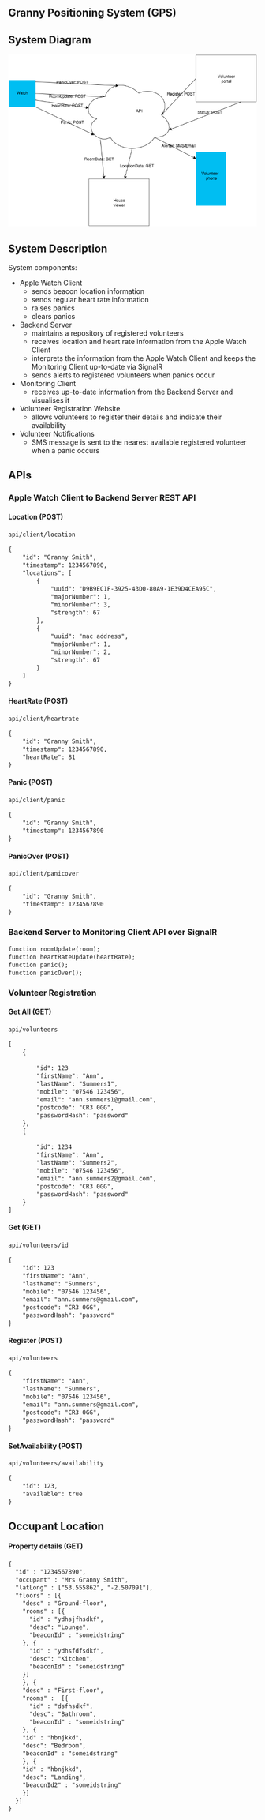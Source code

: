 ## Granny Positioning System (GPS)

## System Diagram

![System Diagram](https://raw.githubusercontent.com/dutchmvp/GPS/master/images/System%20Diagram.png?token=AApRRefrFxmDYG9tFR_Hfvf4yJj5UKlrks5WNNKcwA%3D%3D)

## System Description

System components:

- Apple Watch Client
    - sends beacon location information
    - sends regular heart rate information
    - raises panics
    - clears panics
- Backend Server
    - maintains a repository of registered volunteers
    - receives location and heart rate information from the Apple Watch Client
    - interprets the information from the Apple Watch Client and keeps the Monitoring Client up-to-date via SignalR
    - sends alerts to registered volunteers when panics occur
- Monitoring Client
    - receives up-to-date information from the Backend Server and visualises it
- Volunteer Registration Website
    - allows volunteers to register their details and indicate their availability
- Volunteer Notifications
    - SMS message is sent to the nearest available registered volunteer when a panic occurs

## APIs

### Apple Watch Client to Backend Server REST API

#### Location (POST)

```
api/client/location
```

```
{
    "id": "Granny Smith",
    "timestamp": 1234567890,
    "locations": [
        {
            "uuid": "D9B9EC1F-3925-43D0-80A9-1E39D4CEA95C",
            "majorNumber": 1,
            "minorNumber": 3,
            "strength": 67
        },
        {
            "uuid": "mac address",
            "majorNumber": 1,
            "minorNumber": 2,
            "strength": 67
        }
    ]
}
```

#### HeartRate (POST)

```
api/client/heartrate
```

```
{
    "id": "Granny Smith",
    "timestamp": 1234567890,
    "heartRate": 81
}
```

#### Panic (POST)

```
api/client/panic
```

```
{
    "id": "Granny Smith",
    "timestamp": 1234567890
}
```

#### PanicOver (POST)

```
api/client/panicover
```

```
{
    "id": "Granny Smith",
    "timestamp": 1234567890
}
```

### Backend Server to Monitoring Client API over SignalR

```
function roomUpdate(room);
function heartRateUpdate(heartRate);
function panic();
function panicOver();
```

### Volunteer Registration

#### Get All (GET)

```
api/volunteers
```

```
[
    {

        "id": 123
        "firstName": "Ann",
        "lastName": "Summers1",
        "mobile": "07546 123456",
        "email": "ann.summers1@gmail.com",
        "postcode": "CR3 0GG",
        "passwordHash": "password"
    },
    {

        "id": 1234
        "firstName": "Ann",
        "lastName": "Summers2",
        "mobile": "07546 123456",
        "email": "ann.summers2@gmail.com",
        "postcode": "CR3 0GG",
        "passwordHash": "password"
    }
]
```

#### Get (GET)

```
api/volunteers/id
```

```
{
    "id": 123
    "firstName": "Ann",
    "lastName": "Summers",
    "mobile": "07546 123456",
    "email": "ann.summers@gmail.com",
    "postcode": "CR3 0GG",
    "passwordHash": "password"
}
```

#### Register (POST)

```
api/volunteers
```

```
{
    "firstName": "Ann",
    "lastName": "Summers",
    "mobile": "07546 123456",
    "email": "ann.summers@gmail.com",
    "postcode": "CR3 0GG",
    "passwordHash": "password"
}
```

#### SetAvailability (POST)

```
api/volunteers/availability
```

```
{
    "id": 123,
    "available": true
}
```

## Occupant Location
#### Property details (GET)

```
{
  "id" : "1234567890",
  "occupant" : "Mrs Granny Smith",
  "latLong" : ["53.555862", "-2.507091"],
  "floors" : [{
    "desc" : "Ground-floor",
    "rooms" : [{
      "id" : "ydhsjfhsdkf",
      "desc": "Lounge",
      "beaconId" : "someidstring"
    }, {
      "id" : "ydhsfdfsdkf",
      "desc": "Kitchen",
      "beaconId" : "someidstring"
    }]
    }, {
    "desc" : "First-floor",
    "rooms" :  [{
      "id" : "dsfhsdkf",
      "desc": "Bathroom",
      "beaconId" : "someidstring"
    }, {
    "id" : "hbnjkkd",
    "desc": "Bedroom",
    "beaconId" : "someidstring"
    }, {
    "id" : "hbnjkkd",
    "desc": "Landing",
    "beaconId2" : "someidstring"
    }]
  }]
}
```
